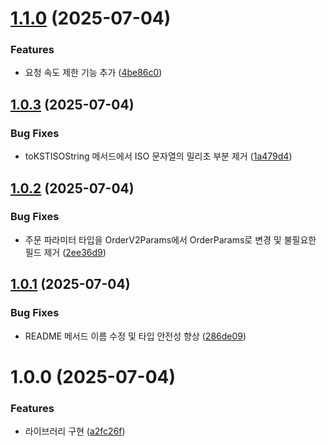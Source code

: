 # [1.1.0](https://github.com/uiovasot/bithumb.ts/compare/v1.0.3...v1.1.0) (2025-07-04)


### Features

* 요청 속도 제한 기능 추가 ([4be86c0](https://github.com/uiovasot/bithumb.ts/commit/4be86c0e7ef451c8c2971e26584118e3a58f2458))

## [1.0.3](https://github.com/uiovasot/bithumb.ts/compare/v1.0.2...v1.0.3) (2025-07-04)


### Bug Fixes

* toKSTISOString 메서드에서 ISO 문자열의 밀리초 부분 제거 ([1a479d4](https://github.com/uiovasot/bithumb.ts/commit/1a479d4e879c7e70d763dd5d8164a16f41f8642c))

## [1.0.2](https://github.com/uiovasot/bithumb.ts/compare/v1.0.1...v1.0.2) (2025-07-04)


### Bug Fixes

* 주문 파라미터 타입을 OrderV2Params에서 OrderParams로 변경 및 불필요한 필드 제거 ([2ee36d9](https://github.com/uiovasot/bithumb.ts/commit/2ee36d93847d67efed7aeb1ffd1b40e48530ca80))

## [1.0.1](https://github.com/uiovasot/bithumb.ts/compare/v1.0.0...v1.0.1) (2025-07-04)


### Bug Fixes

* README 메서드 이름 수정 및 타입 안전성 향상 ([286de09](https://github.com/uiovasot/bithumb.ts/commit/286de099541a5a0b2e0286d9decd61b62adade22))

# 1.0.0 (2025-07-04)


### Features

* 라이브러리 구현 ([a2fc26f](https://github.com/uiovasot/bithumb.ts/commit/a2fc26fe0b37bd57f2a7c1ab1972bc77f880bcb1))
